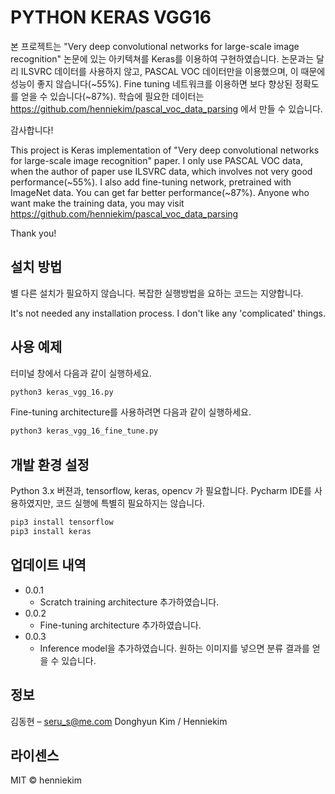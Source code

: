 # PYTHON KERAS VGG16 

본 프로젝트는 "Very deep convolutional networks for large-scale image recognition" 논문에 있는 아키텍쳐를 Keras를 이용하여 구현하였습니다.
논문과는 달리 ILSVRC 데이터를 사용하지 않고, PASCAL VOC 데이터만을 이용했으며, 이 때문에 성능이 좋지 않습니다(~55%).
Fine tuning 네트워크를 이용하면 보다 향상된 정확도를 얻을 수 있습니다(~87%).
학습에 필요한 데이터는 https://github.com/henniekim/pascal_voc_data_parsing 에서 만들 수 있습니다.

감사합니다!

This project is Keras implementation of "Very deep convolutional networks for large-scale image recognition" paper.
I only use PASCAL VOC data, when the author of paper use ILSVRC data, which involves not very good performance(~55%).
I also add fine-tuning network, pretrained with ImageNet data.
You can get far better performance(~87%).
Anyone who want make the training data, you may visit https://github.com/henniekim/pascal_voc_data_parsing 

Thank you!

## 설치 방법

별 다른 설치가 필요하지 않습니다.
복잡한 실행방법을 요하는 코드는 지양합니다.

It's not needed any installation process.
I don't like any 'complicated' things.

## 사용 예제
터미널 창에서 다음과 같이 실행하세요.
```sh
python3 keras_vgg_16.py
```
Fine-tuning architecture를 사용하려면 다음과 같이 실행하세요.
```sh
python3 keras_vgg_16_fine_tune.py
```
## 개발 환경 설정
Python 3.x 버젼과, tensorflow, keras, opencv 가 필요합니다.
Pycharm IDE를 사용하였지만, 코드 실행에 특별히 필요하지는 않습니다.
```sh
pip3 install tensorflow
pip3 install keras
```
 
## 업데이트 내역

* 0.0.1
    * Scratch training architecture 추가하였습니다.
* 0.0.2
    * Fine-tuning architecture 추가하였습니다.
* 0.0.3
    * Inference model을 추가하였습니다. 원하는 이미지를 넣으면 분류 결과를 얻을 수 있습니다.
 
## 정보

김동현 – seru_s@me.com
Donghyun Kim / Henniekim

## 라이센스

MIT © henniekim

<!-- Markdown link & img dfn's -->
[npm-image]: https://img.shields.io/npm/v/datadog-metrics.svg?style=flat-square
[npm-url]: https://npmjs.org/package/datadog-metrics
[npm-downloads]: https://img.shields.io/npm/dm/datadog-metrics.svg?style=flat-square
[travis-image]: https://img.shields.io/travis/dbader/node-datadog-metrics/master.svg?style=flat-square
[travis-url]: https://travis-ci.org/dbader/node-datadog-metrics
[wiki]: https://github.com/yourname/yourproject/wiki
